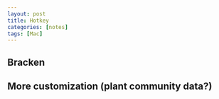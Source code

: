 ```yaml
---
layout: post
title: Hotkey
categories: [notes]
tags: [Mac]
---
```


## Bracken

## More customization (plant community data?)




